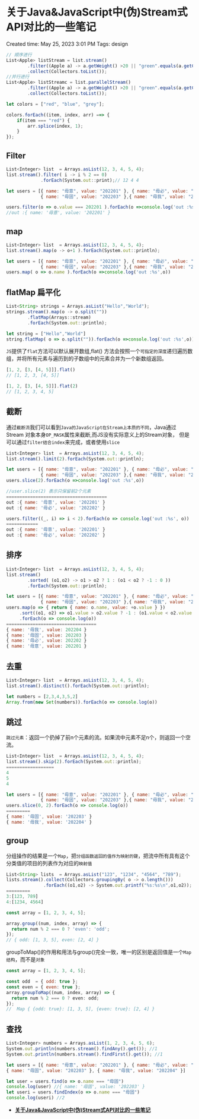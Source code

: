 # 关于Java&JavaScript中(伪)Stream式API对比的一些笔记

Created time: May 25, 2023 3:01 PM
Tags: design

```jsx
// 顺序进行
List<Apple> listStream = list.stream()
        .filter((Apple a) -> a.getWeight() >20 || "green".equals(a.getColor()))
        .collect(Collectors.toList());
//并行进行
List<Apple> listStreamc = list.parallelStream()
        .filter((Apple a) -> a.getWeight() >20 || "green".equals(a.getColor()))
        .collect(Collectors.toList());
```

```jsx
let colors = ["red", "blue", "grey"];

colors.forEach((item, index, arr) ==> {
    if(item === "red") {
        arr.splice(index, 1);
    }
});
```

## Filter

```jsx
List<Integer> list  = Arrays.asList(12, 3, 4, 5, 4);
list.stream().filter( i -> i % 2 == 0)
             .forEach(System.out::print);// 12 4 4
```

```jsx
let users = [{ name: "毋意", value: "202201" }, { name: "毋必", value: "202202" }, 
             { name: "毋固", value: "202203" },{ name: "毋我", value: "202204" }]

users.filter(o => o.value === 202201 ).forEach(o =>console.log('out :%s',o))
//out :{ name: '毋意', value: '202201' }
```

## map

```jsx
List<Integer> list  = Arrays.asList(12, 3, 4, 5, 4);
list.stream().map(o -> o+1 ).forEach(System.out::println);
```

```jsx
let users = [{ name: "毋意", value: "202201" }, { name: "毋必", value: "202202" }, 
             { name: "毋固", value: "202203" },{ name: "毋我", value: "202204" }]             
users.map( o => o.name ).forEach(o =>console.log('out :%s',o))
```

## ****flatMap 扁平化****

```jsx
List<String> strings = Arrays.asList("Hello","World");
strings.stream().map(o -> o.split(""))
        .flatMap(Arrays::stream)
        .forEach(System.out::println);
```

```jsx
let string = ["Hello","World"]
string.flatMap( o => o.split("")).forEach(o =>console.log('out :%s',o))
```

`JS`提供了`flat`方法可以默认展开数组,flat() 方法会按照一个`可指定的深度`递归遍历数组，并将所有元素与遍历到的子数组中的元素合并为一个新数组返回。

```jsx
[1, 2, [3, [4, 5]]].flat()
// [1, 2, 3, [4, 5]]

[1, 2, [3, [4, 5]]].flat(2)
// [1, 2, 3, 4, 5]
```

## 截断

通过`截断流`我们可以看到`Java的JavaScript在Stream上本质的不同`，Java通过Stream 对象本身`OP_MASK`属性来截断,而JS没有实际意义上的Stream对象， 但是可以通过`filter结合index`来完成，或者使用`slice`

```jsx
List<Integer> list  = Arrays.asList(12, 3, 4, 5, 4);
list.stream().limit(2).forEach(System.out::println);
```

```jsx
let users = [{ name: "毋意", value: "202201" }, { name: "毋必", value: "202202" }, 
             { name: "毋固", value: "202203" },{ name: "毋我", value: "202204" }]   
users.slice(2).forEach(o =>console.log('out :%s',o))

//user.slice(2) 表示只保留前2个元素
======================================
out :{ name: '毋意', value: '202201' }
out :{ name: '毋必', value: '202202' }

users.filter((_, i) => i < 2).forEach(o => console.log('out :%s', o))
============
out :{ name: '毋意', value: '202201' }
out :{ name: '毋必', value: '202202' }
```

## 排序

```jsx
List<Integer> list  = Arrays.asList(12, 3, 4, 5, 4);
list.stream()
        .sorted( (o1,o2) -> o1 > o2 ? 1 : (o1 < o2 ? -1 : 0 ))
        .forEach(System.out::println);
```

```jsx
let users = [{ name: "毋意", value: "202201" }, { name: "毋必", value: "202202" }, 
             { name: "毋固", value: "202203" },{ name: "毋我", value: "202204" }]  
users.map(o => { return { name: o.name, value: +o.value } })
     .sort((o1, o2) => o1.value > o2.value ? -1 : (o1.value < o2.value ? 1 : 0))
     .forEach(o => console.log(o))
==================================
{ name: '毋我', value: 202204 }
{ name: '毋固', value: 202203 }
{ name: '毋必', value: 202202 }
{ name: '毋意', value: 202201 }
```

## 去重

```jsx
List<Integer> list  = Arrays.asList(12, 3, 4, 5, 4);
list.stream().distinct().forEach(System.out::println);
```

```jsx
let numbers = [2,3,4,3,5,2]
Array.from(new Set(numbers)).forEach(o => console.log(o))
```

## 跳过

`跳过元素`：返回一个扔掉了前n个元素的流。如果流中元素不足n个，则返回一个空流。

```jsx
List<Integer> list  = Arrays.asList(12, 3, 4, 5, 4);
list.stream().skip(2).forEach(System.out::println);
==================
4
5
4
```

```jsx
let users = [{ name: "毋意", value: "202201" }, { name: "毋必", value: "202202" }, 
             { name: "毋固", value: "202203" },{ name: "毋我", value: "202204" }] 
users.slice(0, 2).forEach(o => console.log(o))             
=========
{ name: '毋固', value: '202203' }
{ name: '毋我', value: '202204' }
```

## group

分组操作的结果是一个`Map`，把`分组函数返回的值作为映射的键`，把流中所有具有这个分类值的项目的列表作为对应的`映射值`

```jsx
List<String> lists  = Arrays.asList("123", "1234", "4564", "789");
lists.stream().collect(Collectors.groupingBy( o -> o.length()))
              .forEach((o1,o2) -> System.out.printf("%s:%s\n",o1,o2));
=========
3:[123, 789]
4:[1234, 4564]
```

```jsx
const array = [1, 2, 3, 4, 5];

array.group((num, index, array) => {
  return num % 2 === 0 ? 'even': 'odd';
});
// { odd: [1, 3, 5], even: [2, 4] }
```

groupToMap()的作用和用法与group()完全一致，唯一的区别是返回值是一个`Map 结构`，而不是`对象`

```jsx
const array = [1, 2, 3, 4, 5];

const odd  = { odd: true };
const even = { even: true };
array.groupToMap((num, index, array) => {
  return num % 2 === 0 ? even: odd;
});
//  Map { {odd: true}: [1, 3, 5], {even: true}: [2, 4] }
```

## 查找

```jsx
List<Integer> numbers = Arrays.asList(1, 2, 3, 4, 5, 6);
System.out.println(numbers.stream().findAny().get()); //1
System.out.println(numbers.stream().findFirst().get()); //1
```

```jsx
let users = [{ name: "毋意", value: "202201" }, { name: "毋必", value: "202202" },
{ name: "毋固", value: "202203" }, { name: "毋我", value: "202204" }]

let user = users.find(o => o.name === "毋固")
console.log(user) //{ name: '毋固', value: '202203' }
let useri = users.findIndex(o => o.name === "毋固")
console.log(useri) //2
```

- ****[关于Java&JavaScript中(伪)Stream式API对比的一些笔记](https://bbs.huaweicloud.com/blogs/364943)****